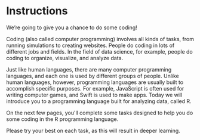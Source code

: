# Instructions


We’re going to give you a chance to do some coding!

Coding (also called computer programming) involves all kinds of tasks, from running simulations to creating websites. People do coding in lots of different jobs and fields. In the field of data science, for example, people do coding to organize, visualize, and analyze data.

Just like human languages, there are many computer programming languages, and each one is used by different groups of people. Unlike human languages, however, programming languages are usually built to accomplish specific purposes. For example, JavaScript is often used for writing computer games, and Swift is used to make apps. Today we will introduce you to a programming language built for analyzing data, called R.

On the next few pages, you'll complete some tasks designed to help you do some coding in the R programming language.

Please try your best on each task, as this will result in deeper learning.